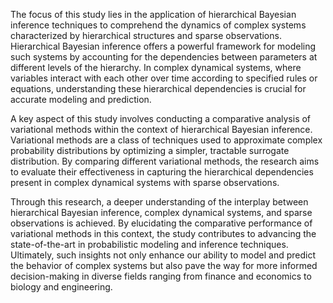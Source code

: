 The focus of this study lies in the application of hierarchical Bayesian inference techniques to comprehend the dynamics of complex systems characterized by hierarchical structures and sparse observations. Hierarchical Bayesian inference offers a powerful framework for modeling such systems by accounting for the dependencies between parameters at different levels of the hierarchy. In complex dynamical systems, where variables interact with each other over time according to specified rules or equations, understanding these hierarchical dependencies is crucial for accurate modeling and prediction. 

A key aspect of this study involves conducting a comparative analysis of variational methods within the context of hierarchical Bayesian inference. Variational methods are a class of techniques used to approximate complex probability distributions by optimizing a simpler, tractable surrogate distribution. By comparing different variational methods, the research aims to evaluate their effectiveness in capturing the hierarchical dependencies present in complex dynamical systems with sparse observations. 

Through this research, a deeper understanding of the interplay between hierarchical Bayesian inference, complex dynamical systems, and sparse observations is achieved. By elucidating the comparative performance of variational methods in this context, the study contributes to advancing the state-of-the-art in probabilistic modeling and inference techniques. Ultimately, such insights not only enhance our ability to model and predict the behavior of complex systems but also pave the way for more informed decision-making in diverse fields ranging from finance and economics to biology and engineering.